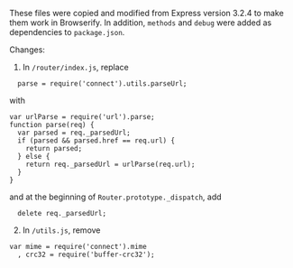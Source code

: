 
These files were copied and modified from Express version 3.2.4 to make them work in Browserify. In addition, `methods` and `debug` were added as dependencies to `package.json`.

Changes:

1. In `/router/index.js`, replace

```
  parse = require('connect').utils.parseUrl;
```

with

```
var urlParse = require('url').parse;
function parse(req) {
  var parsed = req._parsedUrl;
  if (parsed && parsed.href == req.url) {
    return parsed;
  } else {
    return req._parsedUrl = urlParse(req.url);
  }
}
```

and at the beginning of `Router.prototype._dispatch`, add

```
  delete req._parsedUrl;
```


2. In `/utils.js`, remove

```
var mime = require('connect').mime
  , crc32 = require('buffer-crc32');
```
